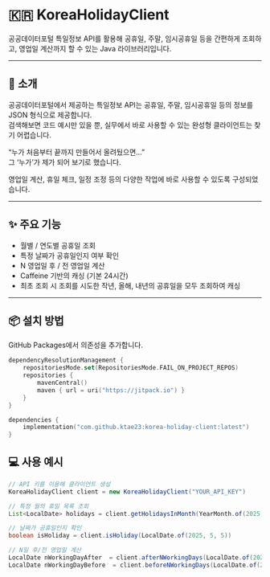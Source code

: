 # 🇰🇷 KoreaHolidayClient

공공데이터포털 특일정보 API를 활용해 공휴일, 주말, 임시공휴일 등을 간편하게 조회하고, 영업일 계산까지 할 수 있는 Java 라이브러리입니다.

---

## 📌 소개

공공데이터포털에서 제공하는 특일정보 API는 공휴일, 주말, 임시공휴일 등의 정보를 JSON 형식으로 제공합니다.  
검색해보면 코드 예시만 있을 뿐, 실무에서 바로 사용할 수 있는 완성형 클라이언트는 찾기 어렵습니다.

“누가 처음부터 끝까지 만들어서 올려뒀으면...”  
그 ‘누가’가 제가 되어 보기로 했습니다.

영업일 계산, 휴일 체크, 일정 조정 등의 다양한 작업에 바로 사용할 수 있도록 구성되었습니다.

---

## ✨ 주요 기능

- 월별 / 연도별 공휴일 조회
- 특정 날짜가 공휴일인지 여부 확인
- N 영업일 후 / 전 영업일 계산
- Caffeine 기반의 캐싱 (기본 24시간)
- 최초 조회 시 조회를 시도한 작년, 올해, 내년의 공휴일을 모두 조회하여 캐싱

---

## 📦 설치 방법

GitHub Packages에서 의존성을 추가합니다.



```kotlin
dependencyResolutionManagement {
    repositoriesMode.set(RepositoriesMode.FAIL_ON_PROJECT_REPOS)
    repositories {
        mavenCentral()
        maven { url = uri("https://jitpack.io") }
    }
}

dependencies {
    implementation("com.github.ktae23:korea-holiday-client:latest")
}
```

## 💻 사용 예시

``` java
// API 키를 이용해 클라이언트 생성
KoreaHolidayClient client = new KoreaHolidayClient("YOUR_API_KEY")

// 특정 월의 휴일 목록 조회
List<LocalDate> holidays = client.getHolidaysInMonth(YearMonth.of(2025, 5))

// 날짜가 공휴일인지 확인
boolean isHoliday = client.isHoliday(LocalDate.of(2025, 5, 5))

// N일 후/전 영업일 계산
LocalDate nWorkingDayAfter  = client.afterNWorkingDays(LocalDate.of(2025, 5, 1), 3)
LocalDate nWorkingDayBefore  = client.beforeNWorkingDays(LocalDate.of(2025, 5, 1), 1)
```